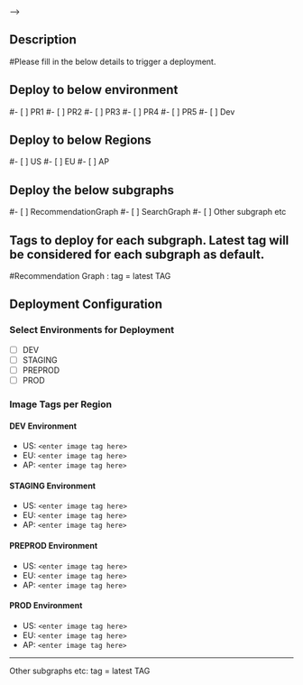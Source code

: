 <!-- # Description
please provide the details for the deployment variables below::


<!-- ## Environment Tags
| Environment | Variable | Value |
|-------------|----------|-------|
| DEV         | VAR_1    | ${{ env.DEV_VAR_1 }} |
| STAGE       | VAR_2    | ${{ env.STG_VAR_2 }} |
| PROD        | VAR_3    | ${{ env.PROD_VAR_3 }} | -->




<!-- # Deployment Configurations

## Instructions:
#- Please enter the image tag values for the environments and regions below.
#- If a value is not provided, the default from the repository variables will be used.

### Environment Tags
| Environment | Region | Image Tag Value |
|-------------|--------|-----------------|
| DEV         | US     | `<Enter value>` |
| DEV         | EU     | `<Enter value>` |
| DEV         | AP     | `<Enter value>` |
| STG         | US     | `<Enter value>` |
| STG         | EU     | `<Enter value>` |
| STG         | AP     | `<Enter value>` |
| PREPROD     | US     | `<Enter value>` |
| PREPROD     | EU     | `<Enter value>` |
| PREPROD     | AP     | `<Enter value>` |
| PROD        | US     | `<Enter value>` |
| PROD        | EU     | `<Enter value>` |
| PROD        | AP     | `<Enter value>` |

## Example
#```markdown
#DEV - US: image-tag-dev-us
#STG - EU: image-tag-stg-eu
#PROD - AP: image-tag-prod-ap --> -->


## Description

#Please fill in the below details to trigger a deployment.

## Deploy to below environment

#- [ ] PR1
#- [ ] PR2
#- [ ] PR3
#- [ ] PR4
#- [ ] PR5
#- [ ] Dev

## Deploy to below Regions

#- [ ] US
#- [ ] EU
#- [ ] AP


## Deploy the below subgraphs

#- [ ] RecommendationGraph
#- [ ] SearchGraph
#- [ ] Other subgraph etc


## Tags to deploy for each subgraph. Latest tag will be considered for each subgraph as default.

#Recommendation Graph : tag = latest TAG
## Deployment Configuration

### Select Environments for Deployment
- [ ] DEV
- [ ] STAGING
- [ ] PREPROD
- [ ] PROD

### Image Tags per Region

#### DEV Environment
- US: `<enter image tag here>`  
- EU: `<enter image tag here>`  
- AP: `<enter image tag here>`  

#### STAGING Environment
- US: `<enter image tag here>`  
- EU: `<enter image tag here>`  
- AP: `<enter image tag here>`  

#### PREPROD Environment
- US: `<enter image tag here>`  
- EU: `<enter image tag here>`  
- AP: `<enter image tag here>`  

#### PROD Environment
- US: `<enter image tag here>`  
- EU: `<enter image tag here>`  
- AP: `<enter image tag here>`  

---


















Other subgraphs etc: tag = latest TAG
